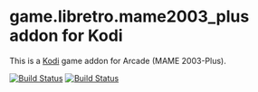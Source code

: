 # game.libretro.mame2003_plus addon for Kodi

This is a [Kodi](http://kodi.tv) game addon for Arcade (MAME 2003-Plus).

[![Build Status](https://travis-ci.org/kodi-game/game.libretro.mame2003_plus.svg?branch=master)](https://travis-ci.org/kodi-game/game.libretro.mame2003_plus)
[![Build Status](https://ci.appveyor.com/api/projects/status/github/kodi-game/game.libretro.mame2003_plus?svg=true)](https://ci.appveyor.com/project/kodi-game/game-libretro-mame2003_plus)
